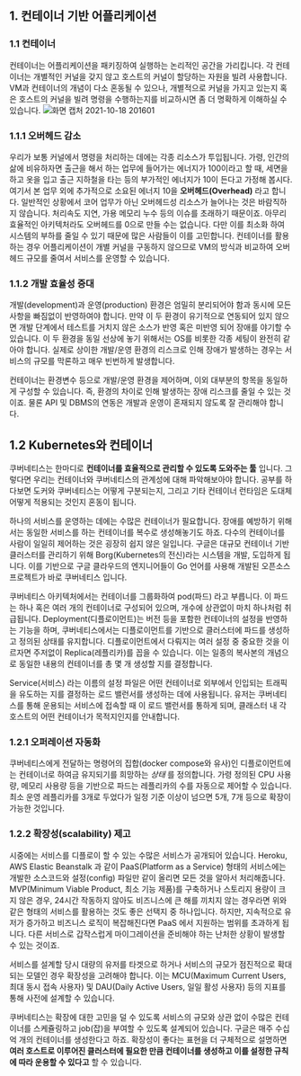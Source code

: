 ## 1. 컨테이너 기반 어플리케이션

### 1.1 컨테이너

 컨테이너는 어플리케이션을 패키징하여 실행하는 논리적인 공간을 가리킵니다. 
 각 컨테이너는 개별적인 커널을 갖지 않고 호스트의 커널이 할당하는 자원을 빌려 사용합니다.
 VM과 컨테이너의 개념이 다소 혼동될 수 있으나, 개별적으로 커널을 가지고 있는지 혹은 호스트의 커널을 빌려 명령을 수행하는지를 비교하시면 좀 더 명확하게 이해하실 수 있습니다.
 ![화면 캡처 2021-10-18 201601](https://user-images.githubusercontent.com/62214428/137720654-3eb4a6fb-7e2e-4297-bf77-595b8d6f082d.png)

### 1.1.1 오버헤드 감소

 우리가 보통 커널에서 명령을 처리하는 데에는 각종 리소스가 투입됩니다. 
 가령, 인간의 삶에 비유하자면 출근을 해서 하는 업무에 들어가는 에너지가 100이라고 할 때, 세면을 하고 옷을 입고 출근 지하철을 타는 등의 부가적인 에너지가 10이 든다고 가정해 봅시다.
 여기서 본 업무 외에 추가적으로 소요된 에너지 10을 **오버헤드(Overhead)** 라고 합니다. 
 일반적인 상황에서 코어 업무가 아닌 오버헤드성 리소스가 늘어나는 것은 바람직하지 않습니다. 
 처리속도 지연, 가용 메모리 누수 등의 이슈를 초래하기 때문이죠. 아무리 효율적인 아키텍처라도 오버헤드를 0으로 만들 수는 없습니다.
 다만 이를 최소화 하여 시스템의 부하를 줄일 수 있기 때문에 많은 사람들이 이를 고민합니다. 
 컨테이너를 활용하는 경우 어플리케이션이 개별 커널을 구동하지 않으므로 VM의 방식과 비교하여 오버헤드 규모를 줄여서 서비스를 운영할 수 있습니다.
 
 ### 1.1.2 개발 효율성 증대

개발(development)과 운영(production) 환경은 엄밀히 분리되어야 함과 동시에 모든 사항을 빠짐없이 반영하여야 합니다. 만약 이 두 환경이 유기적으로 연동되어 있지 않으면 개발 단계에서 테스트를 거치지 않은 소스가 반영 혹은 미반영 되어 장애를 야기할 수 있습니다. 이 두 환경을 동일 선상에 놓기 위해서는 OS를 비롯한 각종 세팅이 완전히 같아야 합니다. 실제로 상이한 개발/운영 환경의 리스크로 인해 장애가 발생하는 경우는 서비스의 규모를 막론하고 매우 빈번하게 발생합니다.

컨테이너는 환경변수 등으로 개발/운영 환경을 제어하며, 이외 대부분의 항목을 동일하게 구성할 수 있습니다. 즉, 환경의 차이로 인해 발생하는 장애 리스크를 줄일 수 있는 것이죠. 물론 API 및 DBMS의 연동은 개발과 운영이 혼재되지 않도록 잘 관리해야 합니다.

## 1.2 Kubernetes와 컨테이너

쿠버네티스는 한마디로 **컨테이너를 효율적으로 관리할 수 있도록 도와주는 툴** 입니다. 그렇다면 우리는 컨테이너와 쿠버네티스의 관계성에 대해 파악해보아야 합니다. 공부를 하다보면 도커와 쿠버네티스는 어떻게 구분되는지, 그리고 기타 컨테이너 런타임은 도대체 어떻게 적용되는 것인지 혼동이 됩니다. 

하나의 서비스를 운영하는 데에는 수많은 컨테이너가 필요합니다. 장애를 예방하기 위해서는 동일한 서비스를 하는 컨테이너를 복수로 생성해놓기도 하죠. 다수의 컨테이너를 사람이 일일히 제어하는 것은 굉장히 쉽지 않은 일입니다. 구글은 대규모 컨테이너 기반 클러스터를 관리하기 위해 Borg(Kubernetes의 전신)라는 시스템을 개발, 도입하게 됩니다. 이를 기반으로 구글 클라우드의 엔지니어들이 Go 언어를 사용해 개발된 오픈소스 프로젝트가 바로 쿠버네티스 입니다.

쿠버네티스 아키텍처에서는 컨테이너를 그룹화하여 pod(파드) 라고 부릅니다. 이 파드는 하나 혹은 여러 개의 컨테이너로 구성되어 있으며, 개수에 상관없이 마치 하나처럼 취급됩니다. Deployment(디플로이먼트)는 버전 등을 포함한 컨테이너의 설정을 반영하는 기능을 하며, 쿠버네티스에서는 디플로이먼트를 기반으로 클러스터에 파드를 생성하고 정의된 상태를 유지합니다. 디플로이먼트에서 다뤄지는 여러 설정 중 중요한 것을 이르자면 주저없이 Replica(레플리카)를 꼽을 수 있습니다. 이는 일종의 복사본의 개념으로 동일한 내용의 컨테이너를 총 몇 개 생성할 지를 결정합니다.

Service(서비스) 라는 이름의 설정 파일은 어떤 컨테이너로 외부에서 인입되는 트래픽을 유도하는 지를 결정하는 로드 밸런서를 생성하는 데에 사용됩니다. 유저는 쿠버네티스를 통해 운용되는 서비스에 접속할 때 이 로드 밸런서를 통하게 되며, 클래스터 내 각 호스트의 어떤 컨테이너가 목적지인지를 안내합니다.


### 1.2.1 오퍼레이션 자동화

쿠버네티스에게 전달하는 명령어의 집합(docker compose와 유사)인 디플로이먼트에는 컨테이너로 하여금 유지되기를 희망하는 *상태* 를 정의합니다. 가령 정의된 CPU 사용량, 메모리 사용량 등을 기반으로 파드는 레플리카의 수를 자동으로 제어할 수 있습니다. 최소 운영 레플리카를 3개로 두었다가 일정 기준 이상이 넘으면 5개, 7개 등으로 확장이 가능한 것입니다.

### 1.2.2 확장성(scalability) 제고

시중에는 서비스를 디플로이 할 수 있는 수많은 서비스가 공개되어 있습니다. Heroku, AWS Elastic Beanstalk 과 같이 PaaS(Platform as a Service) 형태의 서비스에는 개발한 소스코드와 설정(config) 파일만 같이 올리면 모든 것을 알아서 처리해줍니다. MVP(Minimum Viable Product, 최소 기능 제품)를 구축하거나 스토리지 용량이 크지 않은 경우, 24시간 작동하지 않아도 비즈니스에 큰 해를 끼치지 않는 경우라면 위와 같은 형태의 서비스를 활용하는 것도 좋은 선택지 중 하나입니다. 하지만, 지속적으로 유저가 증가하고 비즈니스 로직이 복잡해진다면 PaaS 에서 지원하는 범위를 초과하게 됩니다. 다른 서비스로 갑작스럽게 마이그레이션을 준비해야 하는 난처한 상황이 발생할 수 있는 것이죠.

서비스를 설계할 당시 대량의 유저를 타겟으로 하거나 서비스의 규모가 점진적으로 확대되는 모델인 경우 확장성을 고려해야 합니다. 이는 MCU(Maximum Current Users, 최대 동시 접속 사용자) 및 DAU(Daily Active Users, 일일 활성 사용자) 등의 지표를 통해 사전에 설계할 수 있습니다.  

쿠버네티스는 확장에 대한 고민을 덜 수 있도록 서비스의 규모와 상관 없이 수많은 컨테이너를 스케쥴링하고 job(잡)을 부여할 수 있도록 설계되어 있습니다. 구글은 매주 수십억 개의 컨테이너를 생성한다고 하죠. 확장성이 좋다는 표현을 더 구체적으로 설명하면 **여러 호스트로 이루어진 클러스터에 필요한 만큼 컨테이너를 생성하고 이를 설정한 규칙에 따라 운용할 수 있다고** 할 수 있습니다.


